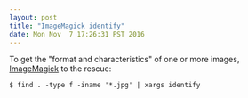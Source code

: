```yaml
---
layout: post
title: "ImageMagick identify"
date: Mon Nov  7 17:26:31 PST 2016
---
```


To get the "format and characteristics" of one or more images, [ImageMagick](http://www.imagemagick.org/script/identify.php)
to the rescue:

```shell
$ find . -type f -iname '*.jpg' | xargs identify
```
